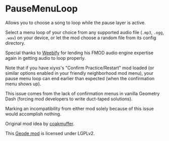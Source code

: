 # PauseMenuLoop

Allows you to choose a song to loop while the pause layer is active.

Select a menu loop of your choice from any supported audio file (`.mp3`, `.ogg`, `.wav`) on your device, or let the mod choose a random file from its config directory.

Special thanks to [Weebify](https://github.com/Weebifying) for lending his FMOD audio engine expertise again in getting audio to loop properly.

Note that if you have xiyxs's "Confirm Practice/Restart" mod loaded (or similar options enabled in your friendly neighborhood mod menu), your pause menu loop can end earlier than expected (when the confirmation menu shows up).

This issue comes from the lack of confirmation menus in vanilla Geometry Dash (forcing mod developers to write duct-taped solutions).

Marking an incompatibility from either mod solely because of this issue would accomplish nothing.

Original mod idea by [coakmuffer](https://youtube.com/channel/UCUDS3SX8eiO1CX4Cy_oe60Q).

This [Geode mod](https://geode-sdk.org) is licensed under LGPLv2.